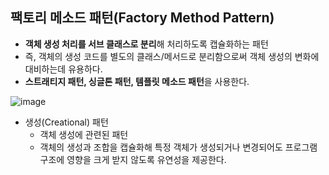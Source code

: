 ## 팩토리 메소드 패턴(Factory Method Pattern)

 - **객체 생성 처리를 서브 클래스로 분리**해 처리하도록 캡슐화하는 패턴
 - 즉, 객체의 생성 코드를 별도의 클래스/메서드로 분리함으로써 객체 생성의 변화에 대비하는데 유용하다.
 - **스트래티지 패턴, 싱글톤 패턴, 템플릿 메소드 패턴**을 사용한다.

![image](https://user-images.githubusercontent.com/50781066/209500028-f709b83a-7557-4a41-b7a6-879e8d9f372d.png)

- 생성(Creational) 패턴
    + 객체 생성에 관련된 패턴
    + 객체의 생성과 조합을 캡슐화해 특정 객체가 생성되거나 변경되어도 프로그램 구조에 영향을 크게 받지 않도록 유연성을 제공한다.